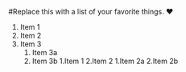 #Replace this with a list of your favorite things.
:heart:
1. Item 1
2. Item 2
3. Item 3
   1. Item 3a
   2. Item 3b
 1.Item 1
 2.Item 2
   1.Item 2a
   2.Item 2b
